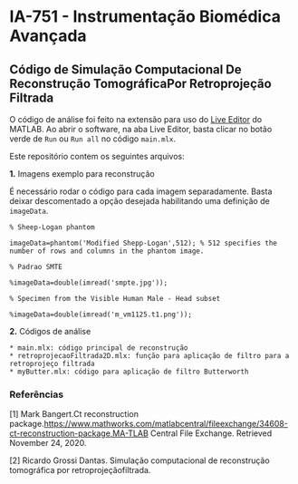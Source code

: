 # IA-751 - Instrumentação Biomédica Avançada

## Código de Simulação Computacional De Reconstrução TomográficaPor Retroprojeção Filtrada

O código de análise foi feito na extensão para uso do [Live Editor](https://www.mathworks.com/videos/using-the-live-editor-117940.html) do MATLAB. Ao abrir o software, na aba Live Editor, basta clicar no botão verde de `Run` ou `Run all` no código `main.mlx`.

Este repositório contem os seguintes arquivos:

  **1.**  Imagens exemplo para reconstrução

É necessário rodar o código para cada imagem separadamente. Basta deixar descomentado a opção desejada habilitando uma definição de `imageData`.

```
% Sheep-Logan phantom

imageData=phantom('Modified Shepp-Logan',512); % 512 specifies the number of rows and columns in the phantom image.

% Padrao SMTE

%imageData=double(imread('smpte.jpg'));

% Specimen from the Visible Human Male - Head subset

%imageData=double(imread('m_vm1125.t1.png'));
```

  **2.**  Códigos de análise
  
    * main.mlx: código principal de reconstrução
    * retroprojecaoFiltrada2D.mlx: função para aplicação de filtro para a retroprojeço filtrada
    * myButter.mlx: código para aplicação de filtro Butterworth

### Referências

[1] Mark   Bangert.Ct   reconstruction   package.https://www.mathworks.com/matlabcentral/fileexchange/34608-ct-reconstruction-package,MA-TLAB Central File Exchange. Retrieved November 24, 2020.

[2]  Ricardo Grossi Dantas. Simulação computacional de reconstrução tomográfica por retroprojeçãofiltrada.



 

